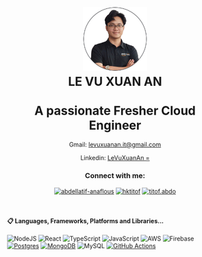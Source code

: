 <h1 align="center">
  <br>
  <a href="http://www.amitmerchant.com/electron-markdownify"><img src="AVATAR-GMAIL.png" alt="Markdownify" width="150"></a>
  <br>
  LE VU XUAN AN
  <br>
  <br>
  A passionate Fresher Cloud Engineer
  <br>
</h1>

<p align="center">Gmail: <a href="mailto:levuxuanan.it@gmail.com" target="_blank">levuxuanan.it@gmail.com</a></p>
<p align="center">Linkedin: <a href="https://www.linkedin.com/in/levuxuanan/" target="_blank">LeVuXuanAn =</a></p>

<h3 align="center">Connect with me:</h3>
<p align="center">
<a href="https://www.linkedin.com/in/levuxuanan/" target="blank"><img align="center" src="https://raw.githubusercontent.com/rahuldkjain/github-profile-readme-generator/master/src/images/icons/Social/linked-in-alt.svg" alt="abdellatif-anaflous" height="30" width="40" /></a>
<a href="https://www.facebook.com/xuanan.levu/" target="blank"><img align="center" src="https://raw.githubusercontent.com/rahuldkjain/github-profile-readme-generator/master/src/images/icons/Social/facebook.svg" alt="hktitof" height="30" width="40" /></a>
<a href="https://www.instagram.com/_xuanein/" target="blank"><img align="center" src="https://raw.githubusercontent.com/rahuldkjain/github-profile-readme-generator/master/src/images/icons/Social/instagram.svg" alt="titof.abdo" height="30" width="40" /></a>
</p>

<br/>


#### 📋 Languages, Frameworks, Platforms and Libraries...
![NodeJS](https://img.shields.io/badge/node.js-6DA55F?style=for-the-badge&logo=node.js&logoColor=white)
![React](https://img.shields.io/badge/react-%2320232a.svg?style=for-the-badge&logo=react&logoColor=%2361DAFB)
![TypeScript](https://img.shields.io/badge/typescript-%23007ACC.svg?style=for-the-badge&logo=typescript&logoColor=white)
![JavaScript](https://img.shields.io/badge/javascript-%23323330.svg?style=for-the-badge&logo=javascript&logoColor=%23F7DF1E)
![AWS](https://img.shields.io/badge/AWS-%23FF9900.svg?style=for-the-badge&logo=amazon-aws&logoColor=white)
![Firebase](https://img.shields.io/badge/firebase-%23039BE5.svg?style=for-the-badge&logo=firebase)
[![Postgres](https://img.shields.io/badge/Postgres-%23316192.svg?logo=postgresql&logoColor=white)](#)
[![MongoDB](https://img.shields.io/badge/MongoDB-%234ea94b.svg?logo=mongodb&logoColor=white)](#)
![MySQL](https://img.shields.io/badge/mysql-%2300f.svg?style=for-the-badge&logo=mysql&logoColor=white)
[![GitHub Actions](https://img.shields.io/badge/GitHub_Actions-2088FF?logo=github-actions&logoColor=white)](#)
